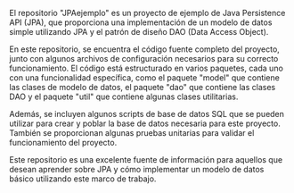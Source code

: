 El repositorio "JPAejemplo" es un proyecto de ejemplo de Java Persistence API (JPA), que proporciona una implementación de un modelo de datos simple utilizando JPA y el patrón de diseño DAO (Data Access Object).

En este repositorio, se encuentra el código fuente completo del proyecto, junto con algunos archivos de configuración necesarios para su correcto funcionamiento. El código está estructurado en varios paquetes, cada uno con una funcionalidad específica, como el paquete "model" que contiene las clases de modelo de datos, el paquete "dao" que contiene las clases DAO y el paquete "util" que contiene algunas clases utilitarias.

Además, se incluyen algunos scripts de base de datos SQL que se pueden utilizar para crear y poblar la base de datos necesaria para este proyecto. También se proporcionan algunas pruebas unitarias para validar el funcionamiento del proyecto.

Este repositorio es una excelente fuente de información para aquellos que desean aprender sobre JPA y cómo implementar un modelo de datos básico utilizando este marco de trabajo.
